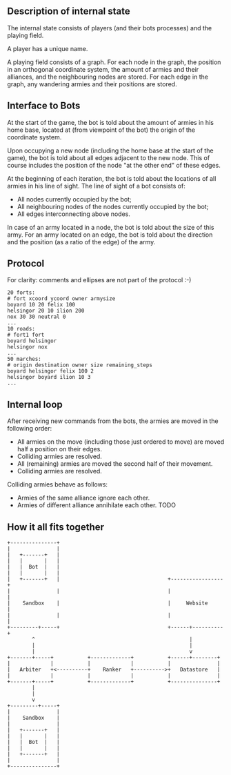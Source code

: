 
## Description of internal state

The internal state consists of players (and their bots processes) and the
playing field.

A player has a unique name.

A playing field consists of a graph. For each node in the graph, the position
in an orthogonal coordinate system, the amount of armies and their alliances,
and the neighbouring nodes are stored. For each edge in the graph, any
wandering armies and their positions are stored.

## Interface to Bots

At the start of the game, the bot is told about the amount of armies in his
home base, located at (from viewpoint of the bot) the origin of the coordinate
system.

Upon occupying a new node (including the home base at the start of the game),
the bot is told about all edges adjacent to the new node. This of course
includes the position of the node "at the other end" of these edges.

At the beginning of each iteration, the bot is told about the locations of all
armies in his line of sight. The line of sight of a bot consists of:
- All nodes currently occupied by the bot;
- All neighbouring nodes of the nodes currently occupied by the bot;
- All edges interconnecting above nodes.

In case of an army located in a node, the bot is told about the size of this
army. For an army located on an edge, the bot is told about the direction and
the position (as a ratio of the edge) of the army.

## Protocol
For clarity: comments and ellipses are not part of the protocol :-)

    20 forts:
    # fort xcoord ycoord owner armysize
    boyard 10 20 felix 100
    helsingor 20 10 ilion 200
    nox 30 30 neutral 0
    ...
    10 roads:
    # fort1 fort
    boyard helsingor
    helsingor nox
    ...
    50 marches:
    # origin destination owner size remaining_steps
    boyard helsingor felix 100 2
    helsingor boyard ilion 10 3
    ...

## Internal loop

After receiving new commands from the bots, the armies are moved in the following order:
- All armies on the move (including those just ordered to move) are moved half a position on their edges.
- Colliding armies are resolved.
- All (remaining) armies are moved the second half of their movement.
- Colliding armies are resolved.

Colliding armies behave as follows:
- Armies of the same alliance ignore each other.
- Armies of different alliance annihilate each other. TODO


## How it all fits together


    +---------------+
    |               |
    |   +-------+   |
    |   |       |   |
    |   |  Bot  |   |
    |   |       |   |
    |   +-------+   |                                   +-----------------+
    |               |                                   |                 |
    |    Sandbox    |                                   |     Website     |
    |               |                                   |                 |
    +---------+-----+                                   +------+----------+
            ^                                                  |
            |                                                  |
            |                                                  v
    +-------+-----+           +-------------+           +------+--------+
    |             |           |             |           |               |
    |   Arbiter   +<----------+    Ranker   +---------->+   Datastore   |
    |             |           |             |           |               |
    +-------+-----+           +-------------+           +---------------+
            |
            |
            v
    +---------+-----+
    |               |
    |    Sandbox    |
    |               |
    |   +-------+   |
    |   |       |   |
    |   |  Bot  |   |
    |   |       |   |
    |   +-------+   |
    |               |
    +---------------+
